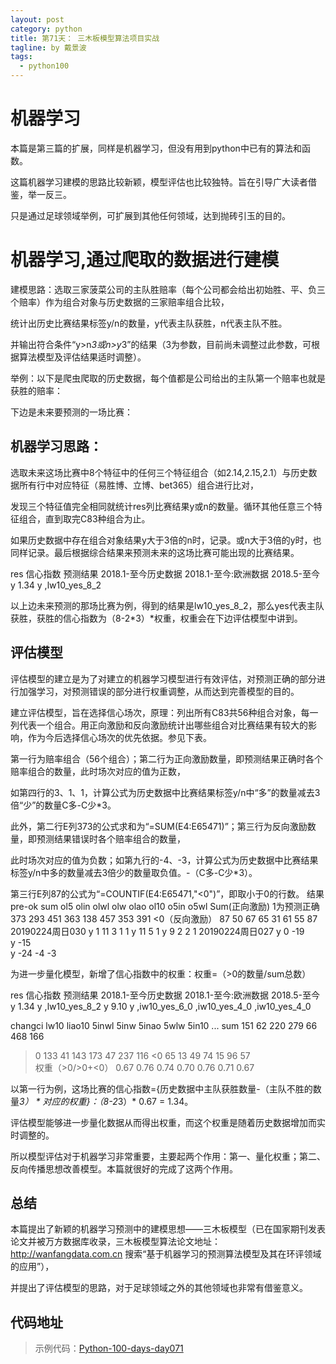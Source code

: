 ```yaml
---
layout: post
category: python
title: 第71天： 三木板模型算法项目实战
tagline: by 戴景波
tags: 
  - python100
---
```


# 机器学习

本篇是第三篇的扩展，同样是机器学习，但没有用到python中已有的算法和函数。

这篇机器学习建模的思路比较新颖，模型评估也比较独特。旨在引导广大读者借鉴，举一反三。

只是通过足球领域举例，可扩展到其他任何领域，达到抛砖引玉的目的。

<!--more-->

# 机器学习,通过爬取的数据进行建模

建模思路：选取三家菠菜公司的主队胜赔率（每个公司都会给出初始胜、平、负三个赔率）作为组合对象与历史数据的三家赔率组合比较，

统计出历史比赛结果标签y/n的数量，y代表主队获胜，n代表主队不胜。

并输出符合条件“y>n*3或n>y*3”的结果（3为参数，目前尚未调整过此参数，可根据算法模型及评估结果适时调整）。

举例：以下是爬虫爬取的历史数据，每个值都是公司给出的主队第一个赔率也就是获胜的赔率：

下边是未来要预测的一场比赛：



## 机器学习思路：

选取未来这场比赛中8个特征中的任何三个特征组合（如2.14,2.15,2.1）与历史数据所有行中对应特征（易胜博、立博、bet365）组合进行比对，

发现三个特征值完全相同就统计res列比赛结果y或n的数量。循环其他任意三个特征组合，直到取完C83种组合为止。

如果历史数据中存在组合对象结果y大于3倍的n时，记录。或n大于3倍的y时，也同样记录。最后根据综合结果来预测未来的这场比赛可能出现的比赛结果。

res	信心指数	预测结果	2018.1-至今历史数据	2018.1-至今:欧洲数据	2018.5-至今
y	1.34 	 	  y								,lw10_yes_8_2

以上边未来预测的那场比赛为例，得到的结果是lw10_yes_8_2，那么yes代表主队获胜，获胜的信心指数为（8-2*3）*权重，权重会在下边评估模型中讲到。

## 评估模型

评估模型的建立是为了对建立的机器学习模型进行有效评估，对预测正确的部分进行加强学习，对预测错误的部分进行权重调整，从而达到完善模型的目的。

建立评估模型，旨在选择信心场次，原理：列出所有C83共56种组合对象，每一列代表一个组合。用正向激励和反向激励统计出哪些组合对比赛结果有较大的影响，作为今后选择信心场次的优先依据。参见下表。

第一行为赔率组合（56个组合）；第二行为正向激励数量，即预测结果正确时各个赔率组合的数量，此时场次对应的值为正数，

如第四行的3、1、1，计算公式为历史数据中比赛结果标签y/n中“多”的数量减去3倍“少”的数量C多-C少*3。

此外，第二行E列373的公式求和为“=SUM(E4:E65471)”；第三行为反向激励数量，即预测结果错误时各个赔率组合的数量，

此时场次对应的值为负数；如第九行的-4、-3，计算公式为历史数据中比赛结果标签y/n中多的数量减去3倍少的数量取负值。-（C多-C少*3）。

第三行E列87的公式为“=COUNTIF(E4:E65471,"<0")”，即取小于0的行数。
	结果	pre-ok		sum	ol5	olin	olwl	olw	olao	ol10	o5in	o5wl
Sum(正向激励)	1为预测正确		373	293	451	363	138	457	353	391
<0（反向激励）				87	50	67	65	31	61	55	87
20190224周日030	y	1	11				3	1			1
		y		11				5				1
		y		9				2	2			1
20190224周日027	y	0	-19								
		y		-15								
		y		-24			-4			-3		

为进一步量化模型，新增了信心指数中的权重：权重=（>0的数量/sum总数）

res	信心指数	预测结果	2018.1-至今历史数据	2018.1-至今:欧洲数据	2018.5-至今
y	1.34 	y			,lw10_yes_8_2
y	9.10 	y	,iw10_yes_6_0	,iw10_yes_4_0	,iw10_yes_4_0

changci 	lw10	liao10	5inwl	5inw	5inao	5wlw	5in10	...
sum	151	62	220	279	66	468	166	
>0	133	41	143	173	47	237	116	
<0	65	13	49	74	15	96	57	
权重（>0/>0+<0）	0.67	0.76 	0.74 	0.70	0.76	0.71 	0.67	

以第一行为例，这场比赛的信心指数={历史数据中主队获胜数量-（主队不胜的数量*3） * 对应的权重}：（8-2*3）* 0.67 = 1.34。

评估模型能够进一步量化数据从而得出权重，而这个权重是随着历史数据增加而实时调整的。

所以模型评估对于机器学习非常重要，主要起两个作用：第一、量化权重；第二、反向传播思想改善模型。本篇就很好的完成了这两个作用。

## 总结

本篇提出了新颖的机器学习预测中的建模思想——三木板模型（已在国家期刊发表论文并被万方数据库收录，三木板模型算法论文地址：http://wanfangdata.com.cn 搜索“基于机器学习的预测算法模型及其在环评领域的应用”），

并提出了评估模型的思路，对于足球领域之外的其他领域也非常有借鉴意义。

## 代码地址



> 示例代码：[Python-100-days-day071](https://github.com/JustDoPython/python-100-day/tree/master/day-071)

